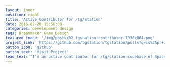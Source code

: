 ```yaml
---
layout: inner
position: right
title: 'Active Contributor for /tg/station'
date: 2016-02-20 15:56:00
categories: development design
tags: Dreammaker Game_Design
featured_image: '/img/posts/02_tgstation-contributor-1330x864.png'
project_link: 'https://github.com/tgstation/tgstation/pulls?q=is%3Apr+author%3ASingul0'
button_icon: 'github'
button_text: 'Visit Project'
lead_text: "I'm an active contributor for /tg/station codebase of Space Station 13. One of the biggest and most active FOSS video game codebase."
---
```

